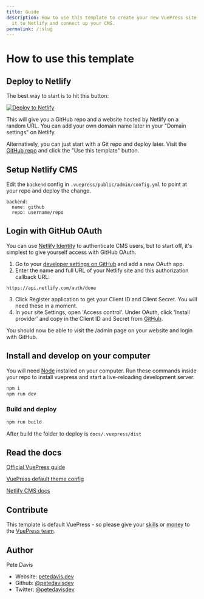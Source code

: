 ```yaml
---
title: Guide
description: How to use this template to create your new VuePress site, deploye
  it to Netlify and connect up your CMS.
permalink: /:slug
---
```

# How to use this template

## Deploy to Netlify

The best way to start is to hit this button:

<a href="https://app.netlify.com/start/deploy?repository=https://github.com/p440davis/VuePress-with-Netlify-CMS&amp;stack=cms"><img src="https://www.netlify.com/img/deploy/button.svg" alt="Deploy to Netlify"></a>

This will give you a GitHub repo and a website hosted by Netlify on a random URL. You can add your own domain name later in your "Domain settings" on Netlify.

Alternatively, you can just start with a Git repo and deploy later. Visit the [GitHub repo](https://github.com/p440davis/VuePress-with-Netlify-CMS) and click the "Use this template" button.

## Setup Netlify CMS

Edit the `backend` config in `.vuepress/public/admin/config.yml` to point at your repo and deploy the change.

```
backend:
  name: github
  repo: username/repo
```

## Login with GitHub OAuth

You can use [Netlify Identity](https://docs.netlify.com/visitor-access/identity/) to authenticate CMS users, but to start off, it's simplest to give yourself access with GitHub OAuth.

1. Go to your [developer settings on GitHub](https://github.com/settings/developers) and add a new OAuth app.
2. Enter the name and full URL of your Netlify site and this authorization callback URL:

```
https://api.netlify.com/auth/done
```

3. Click Register application to get your Client ID and Client Secret. You will need these in a moment.
4. In your site Settings, open 'Access control'. Under OAuth, click 'Install provider' and copy in the Client ID and Secret from [GitHub](https://github.com/settings/developers).

You should now be able to visit the /admin page on your website and login with GitHub.

## Install and develop on your computer

You will need [Node](https://nodejs.org/) installed on your computer. Run these commands inside your repo to install vuepress and start a live-reloading development server:

```sh
npm i
npm run dev
```

### Build and deploy

```sh
npm run build
```

After build the folder to deploy is `docs/.vuepress/dist`

## Read the docs

[Official VuePress guide](https://vuepress.vuejs.org/guide/)

[VuePress default theme config](https://vuepress.vuejs.org/theme/default-theme-config.html)

[Netlify CMS docs](https://www.netlifycms.org/docs/intro/)

## Contribute

This template is default VuePress - so please give your [skills](https://github.com/vuejs/vuepress) or [money](https://opencollective.com/vuepress) to the [VuePress team](https://github.com/vuejs/vuepress).

## Author

Pete Davis

- Website: [petedavis.dev](https://petedavis.dev)
- Github: [@petedavisdev](https://github.com/petedavisdev)
- Twitter: [@petedavisdev](https://twitter.com/petedavisdev)